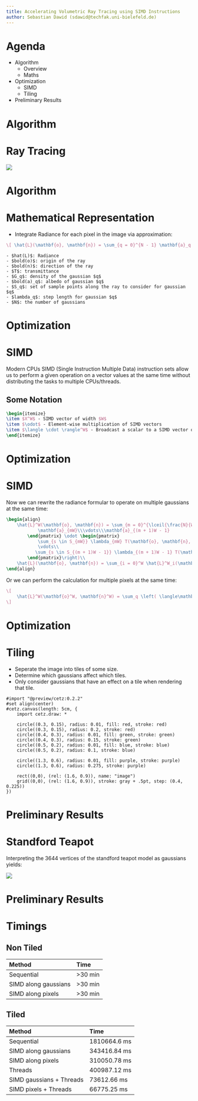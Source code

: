 ```yaml
---
title: Accelerating Volumetric Ray Tracing using SIMD Instructions
author: Sebastian Dawid (sdawid@techfak.uni-bielefeld.de)
---
```


Agenda
===

* Algorithm
    * Overview
    * Maths
* Optimization
    * SIMD
    * Tiling
* Preliminary Results

<!--end_slide-->

Algorithm
===

# Ray Tracing

![](./ray-tracing.png)

<!--end_slide-->

Algorithm
===

# Mathematical Representation

* Integrate Radiance for each pixel in the image via approximation:
```latex +render
\[ \hat{L}(\mathbf{o}, \mathbf{n}) = \sum_{q = 0}^{N - 1} \mathbf{a}_q \sum_{s \in S_q} \lambda_q T(\mathbf{o}, \mathbf{n}, s)G_q(\mathbf{o} + s\mathbf{n}) \]
```
```typst +render
- $hat(L)$: Radiance
- $bold(o)$: origin of the ray
- $bold(n)$: direction of the ray
- $T$: transmittance
- $G_q$: density of the gaussian $q$
- $bold(a)_q$: albedo of gaussian $q$
- $S_q$: set of sample points along the ray to consider for gaussian $q$
- $lambda_q$: step length for gaussian $q$
- $N$: the number of gaussians
```
<!--end_slide-->

Optimization
===

# SIMD

Modern CPUs SIMD (Single Instruction Multiple Data) instruction sets allow us to perform a given operation on a vector values at the same time without distributing the tasks to multiple CPUs/threads.

<!--pause-->

## Some Notation

```latex +render
\begin{itemize}
\item $X^W$ - SIMD vector of width $W$
\item $\odot$ - Element-wise multiplication of SIMD vectors
\item $\langle \cdot \rangle^W$ - Broadcast a scalar to a SIMD vector of width $W$
\end{itemize}
```

<!--end_slide-->

Optimization
===

# SIMD

Now we can rewrite the radiance formular to operate on multiple gaussians at the same time:
```latex +render
\begin{align}
    \hat{L}^W(\mathbf{o}, \mathbf{n}) = \sum_{m = 0}^{\lceil{\frac{N}{W}}\rceil - 1} \left(\begin{pmatrix}
            \mathbf{a}_{mW}\\\vdots\\\mathbf{a}_{(m + 1)W - 1}
        \end{pmatrix} \odot \begin{pmatrix}
            \sum_{s \in S_{mW}} \lambda_{mW} T(\mathbf{o}, \mathbf{n}, s)G_{mW}(\mathbf{o} + s\mathbf{n})\\
            \vdots\\
           \sum_{s \in S_{(m + 1)W - 1}} \lambda_{(m + 1)W - 1} T(\mathbf{o}, \mathbf{n}, s)G_{(m + 1)W - 1}(\mathbf{o} + s\mathbf{n}) 
        \end{pmatrix}\right)\\
    \hat{L}(\mathbf{o}, \mathbf{n}) = \sum_{i = 0}^W \hat{L}^W_i(\mathbf{o}, \mathbf{n})
\end{align}
```

<!--pause-->

Or we can perform the calculation for multiple pixels at the same time:
```latex +render
\[
    \hat{L}^W(\mathbf{o}^W, \mathbf{n}^W) = \sum_q \left( \langle\mathbf{a}_q\rangle^W \odot \sum_{s \in S_q} \left( \langle \lambda_q\rangle^W \odot T(\mathbf{o}^W, \mathbf{n}^W,\ \langle s\rangle^W) \odot G_q(\mathbf{o}^W + \langle s\rangle^W \odot \mathbf{n}^W) \right) \right)
\]
```
<!--end_slide-->

Optimization
===

# Tiling

- Seperate the image into tiles of some size.
- Determine which gaussians affect which tiles.
- Only consider gaussians that have an effect on a tile when rendering that tile.

<!--pause-->

```typst +render
#import "@preview/cetz:0.2.2"
#set align(center)
#cetz.canvas(length: 5cm, {
    import cetz.draw: *

    circle((0.3, 0.15), radius: 0.01, fill: red, stroke: red)
    circle((0.3, 0.15), radius: 0.2, stroke: red)
    circle((0.4, 0.3), radius: 0.01, fill: green, stroke: green)
    circle((0.4, 0.3), radius: 0.15, stroke: green)
    circle((0.5, 0.2), radius: 0.01, fill: blue, stroke: blue)
    circle((0.5, 0.2), radius: 0.1, stroke: blue)

    circle((1.3, 0.6), radius: 0.01, fill: purple, stroke: purple)
    circle((1.3, 0.6), radius: 0.275, stroke: purple)

    rect((0,0), (rel: (1.6, 0.9)), name: "image")
    grid((0,0), (rel: (1.6, 0.9)), stroke: gray + .5pt, step: (0.4, 0.225))
})
```

<!--end_slide-->

Preliminary Results
===

# Standford Teapot
Interpreting the 3644 vertices of the standford teapot model as gaussians yields:

![](./teapot.png)

<!--end_slide-->

Preliminary Results
===

# Timings
## Non Tiled
| Method | Time |
| :-- | :-- |
| Sequential           | >30 min |
| SIMD along gaussians | >30 min |
| SIMD along pixels    | >30 min |

## Tiled
| Method | Time |
| :-- | :-- |
| Sequential               | 1810664.6 ms |
| SIMD along gaussians     | 343416.84 ms |
| SIMD along pixels        | 310050.78 ms |
| Threads                  | 400987.12 ms |
| SIMD gaussians + Threads |  73612.66 ms |
| SIMD pixels + Threads    |  66775.25 ms |
